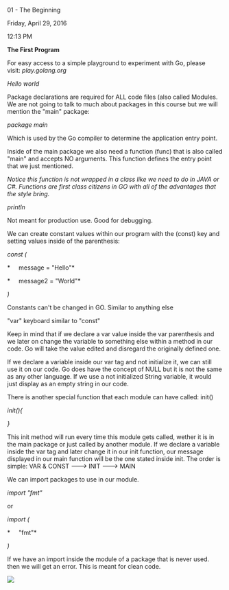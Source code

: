 01 - The Beginning

Friday, April 29, 2016

12:13 PM

**The First Program**

For easy access to a simple playground to experiment with Go, please visit: *play.golang.org*

*Hello world*

Package declarations are required for ALL code files (also called Modules. We are not going to talk to much about packages in this course but we will mention the "main" package:

*package main*

Which is used by the Go compiler to determine the application entry point.

Inside of the main package we also need a function (func) that is also called "main" and accepts NO arguments. This function defines the entry point that we just mentioned.

*Notice this function is not wrapped in a class like we need to do in JAVA or C#. Functions are first class citizens in GO with all of the advantages that the style bring.*

*println*

Not meant for production use. Good for debugging.

We can create constant values within our program with the (const) key and setting values inside of the parenthesis:

*const (*

*     message = "Hello\"*

*     message2 = "World\"*

*)*

Constants can\'t be changed in GO. Similar to anything else

"var" keyboard similar to "const\"

Keep in mind that if we declare a var value inside the var parenthesis and we later on change the variable to something else within a method in our code. Go will take the value edited and disregard the originally defined one.

If we declare a variable inside our var tag and not initialize it, we can still use it on our code. Go does have the concept of NULL but it is not the same as any other language. If we use a not initialized String variable, it would just display as an empty string in our code.

There is another special function that each module can have called: init()

*init(){*

*}*

This init method will run every time this module gets called, wether it is in the main package or just called by another module. If we declare a variable inside the var tag and later change it in our init function, our message displayed in our main function will be the one stated inside init. The order is simple: VAR & CONST ---\> INIT ---\> MAIN

We can import packages to use in our module.

*import "fmt\"*

or

*import (*

*     "fmt\"*

*)*

If we have an import inside the module of a package that is never used. then we will get an error. This is meant for clean code.

![](000_01_-_The_Beginning_000.png)
